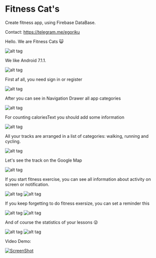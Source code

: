 # Fitness Cat's
Create fitness app, using Firebase DataBase.


Contact: https://telegram.me/egoriku

Hello. We are Fitness Cats :smiley_cat:

![alt tag](https://lh3.googleusercontent.com/aO3p4IrOtIpaHkfOt4bNmizC6n6GmOI8eXPha_SE1V6R_ioxLUv0qReXom0ge1T4p1GjFNdsp_BxOVHHqucDX01ryodOLkgfKN_uX5eU_qsXhIWR76qr_egimgX90PXeYfwxvJ8=w400-h942-no)

We like Android 7.1.1.

![alt tag](https://lh3.googleusercontent.com/Wa5tHR-gMlgkdTL9X3GcA1wJpH36UGlHZ7yGNr8a4EwToKpZuYOH8EO6ZAB6e2Niz1P3kC5Ix3LRNeraMOybL88UKIjvp0uueCm9u_c850A2Tehth1txieudHl_2ceFLHMc_7ic=w400-h922-no)

First af all, you need sign in or register

![alt tag](https://lh3.googleusercontent.com/yVjubnVbmJADXnDAfL817yGLQTTvbsqumK_fNd_GUBM5JYgBGVmTpCbi5Jp7xGh4kWXj--_UujzMkeYHXLah-N3OVrSpnyYYTlQRNNMmMFlAUdOBFLEpipY030HOtwIBIoglWpM=w400-h922-no)

After you can see in Navigation Drawer all app categories

![alt tag](https://lh3.googleusercontent.com/wOo2W2rDOz6u74vWFKIbW5l1NkjvaLMijlGQvVCvcRKcm8hbJumYGpXM_G4P0EuJYR3O-OIgxS02ryHfV6qIU5aiS6-oVPxm-tPvRz4DI8uOaGwhvo-yLYztVYICj9DuHD93Zhg=w400-h922-no)

For counting caloriesText you should add some information

![alt tag](https://lh3.googleusercontent.com/FW7kcqoX2faq271KSIM27UB9aL4ao9LxJ1o3y40spVsjG5O9WsrmWbI7nE9o1a64zEwfqncP6aAnEJH981w4Oy5edqATB0gkE9fiCDOOwVbmZuYdtk3qDbW64nJXjo26F6nMHxU=w400-h922-no)

All your tracks are arranged in a list of categories: walking, running and cycling.

![alt tag](https://lh3.googleusercontent.com/6yDNI_m01aFhFj5K644mTkeEVFiC-Jrox0z4deS4K7PLC8Cd1s9KUEsT1j_meHb1rxEWP2AlCJH-QKp8TFjRGOUfzZOyOxaw5be7SkHavzVe_i3SdvBosOqwgotE3ZYAz8FZjhs=w400-h922-no)

Let's see the track on the Google Map

![alt tag](https://lh3.googleusercontent.com/GBDOH65PMLH--fOKGEF0i-w6xe0eDdAfHVGnAay_q0WkIyinv78BDW50bNA5D_Et65I8p3wXzAgOWw7MxG8T0RTuIjuWex7zAgxhxeNd6P1F5IK_Z1IXJDJkho1Voow7pF8Gse8=w400-h922-no)

If you start fitness exercise, you can see all information about activity on screen or notification.

![alt tag](https://lh3.googleusercontent.com/llbnDBJjEv8GiXnlB8Uw8hcahTg7R77wzJSmD9sdoY8JefnEa0aUIIe3JJo3MPJ4-2OPObj7uEhbK1_fXzMZNtWZdu2Pq4VbUF1KTYQLQJaWq9gaQCqNzJWX88TUCm2dmfqe7Lg=w400-h922-no)
![alt tag](https://lh3.googleusercontent.com/RM4MXPsqh3lm7_0FVeiChLmgMCaxMp_19ap3sh7itFqFuKDxKwor2zwQPVhy4NefzCQQ23u-qF0Vpdx-2IkwBiqWH0QL3RrlQSCE212DZM2o-g7ReXMYzF4f3NdoPW0VCJ-m0es=w400-h922-no)

If you keep forgetting to do fitness exersize, you can set a reminder this

![alt tag](https://lh3.googleusercontent.com/qbJPlJ8HapMOzLMNZXnWBP3DVFSAGHDTaMJ3_p6Mk9JASaPbIiQNr-ZXRPrlb6IdvdnK0dYQi0flRsUAyZsec6onmIxFj_fNZuhTxGn9b49nfRvnAxoiRq-XaBP30zxpPkz_8bk=w400-h922-no)
![alt tag](https://lh3.googleusercontent.com/eVguRm8NG1B8Bb4FodkQqJPqgWIG0nhdEK7IAgnF9tZtD9CSVyf2rtIZnCIqN06V3Jgu4Di3aKq79Ir9RiYAU_YV0s7530eGfhJBEgYbdWHk6Hj-Ld69oKLq61vNDLQ0vossM14=w400-h922-no)

And of course the statistics of your lessons :stuck_out_tongue_winking_eye:

![alt tag](https://lh3.googleusercontent.com/mSKimD-i_C1XMpVrkkVPZQ9krf1USViax_Tz4FMqjY8qz2_wu6UpaEYSbyfGX9sLQlkDsjeEki6LwcT7SIUKbSlM3mxaEoma7PPkBUsWJI2I_bTUHhObYr47W9cxkxGM3NI7lfY=w400-h922-no)
![alt tag](https://lh3.googleusercontent.com/vQX9LbS3NTiCc_8aHOt1Wkkrsos0UP2r3IqF0Bm-3KP6qtq5dkNLAzlipr6_aqmb4r-zKG8cIoCTZCIufme06P0uadKr2ac4lDedMI6_fMmMbwInsM4krY2BAiDn5iYE6lNy544=w400-h922-no)


Video Demo:

[![ScreenShot](https://img.youtube.com/vi/Jl3IRqGOrtg/sddefault.jpg)](https://www.youtube.com/watch?v=Jl3IRqGOrtg)
